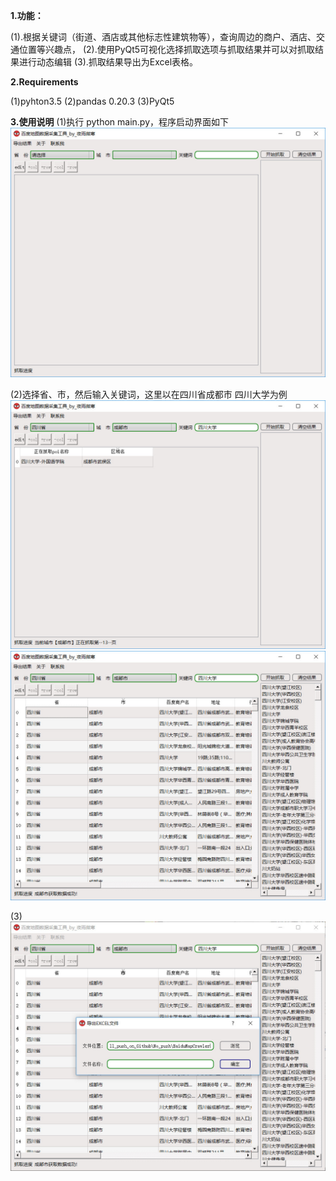 
**1.功能：**

(1).根据关键词（街道、酒店或其他标志性建筑物等），查询周边的商户、酒店、交通位置等兴趣点，
(2).使用PyQt5可视化选择抓取选项与抓取结果并可以对抓取结果进行动态编辑
(3).抓取结果导出为Excel表格。

**2.Requirements**

(1)pyhton3.5
(2)pandas 0.20.3
(3)PyQt5

**3.使用说明**
(1)执行 python main.py，程序启动界面如下
![Alt text](./resource/image/启动界面.jpg)

(2)选择省、市，然后输入关键词，这里以在四川省成都市 四川大学为例
![Alt text](./resource/image/抓取时界面.jpg)
![Alt text](./resource/image/抓取结果.jpg)

(3) 
![Alt text](./resource/image/导出结果界面.jpg)

